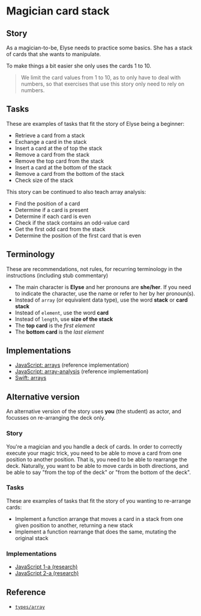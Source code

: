 # Magician card stack

## Story

As a magician-to-be, Elyse needs to practice some basics. She has a stack of cards that she wants to manipulate.

To make things a bit easier she only uses the cards 1 to 10.

> <!-- not part of the story -->
>
> We limit the card values from 1 to 10, as to only have to deal with numbers,
> so that exercises that use this story only need to rely on numbers.

## Tasks

These are examples of tasks that fit the story of Elyse being a beginner:

- Retrieve a card from a stack
- Exchange a card in the stack
- Insert a card at the of top the stack
- Remove a card from the stack
- Remove the top card from the stack
- Insert a card at the bottom of the stack
- Remove a card from the bottom of the stack
- Check size of the stack

This story can be continued to also teach array analysis:

- Find the position of a card
- Determine if a card is present
- Determine if each card is even
- Check if the stack contains an odd-value card
- Get the first odd card from the stack
- Determine the position of the first card that is even

## Terminology

These are recommendations, not rules, for recurring terminology in the instructions (including stub commentary)

- The main character is **Elyse** and her pronouns are **she/her**. If you need to indicate the character, use the name or refer to her by her pronoun(s).
- Instead of `array` (or equivalent data type), use the word **stack** or **card stack**
- Instead of `element`, use the word **card**
- Instead of `length`, use **size of the stack**
- The **top card** is the _first element_
- The **bottom card** is the _last element_

## Implementations

- [JavaScript: arrays][implementation-javascript] (reference implementation)
- [JavaScript: array-analysis][implementation-javascript-2] (reference implementation)
- [Swift: arrays][implementation-swift]

## Alternative version

An alternative version of the story uses **you** (the student) as actor, and focusses on re-arranging the deck only.

### Story

You're a magician and you handle a deck of cards. In order to correctly execute your magic trick, you need to be able to move a card from one position to another position. That is, you need to be able to rearrange the deck. Naturally, you want to be able to move cards in both directions, and be able to say "from the top of the deck" or "from the bottom of the deck".

### Tasks

These are examples of tasks that fit the story of you wanting to re-arrange cards:

- Implement a function arrange that moves a card in a stack from one given position to another, returning a new stack
- Implement a function rearrange that does the same, mutating the original stack

### Implementations

- [JavaScript 1-a (research)][implementation-javascript-research-1-a]
- [JavaScript 2-a (research)][implementation-javascript-research-2-a]

## Reference

- [`types/array`][types-array]

[types-array]: ../types/array.md
[implementation-javascript]: ../../languages/javascript/exercises/concept/arrays/.docs/instructions.md
[implementation-javascript-2]: ../../languages/javascript/exercises/concept/array-analysis/.docs/instructions.md
[implementation-javascript-research-1-a]: https://github.com/exercism/research_experiment_1/tree/master/exercises/javascript-1-a
[implementation-javascript-research-2-a]: https://github.com/exercism/research_experiment_1/tree/master/exercises/javascript-2-a
[implementation-swift]: ../../languages/swift/exercises/concept/arrays/.docs/instructions.md
